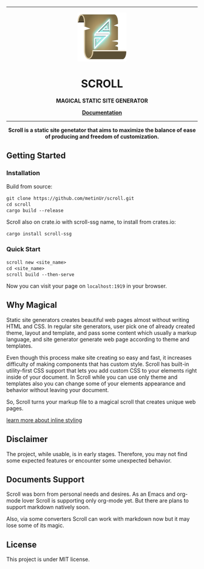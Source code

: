 
- - -
<p align="center"><img src="./scroll_logo.png" alt="Scroll" height="128" width="128"/></p>
<h1 align="center">SCROLL</h1>
<p align="center"><b>MAGICAL STATIC SITE GENERATOR</b></p>
<p align="center">
<b><a href="https://metinur.github.io/scroll-doc/">Documentation</a></b>
</p>

- - -
<p align="center"><b>Scroll is a static site genetator that aims to maximize the balance of ease of producing and freedom of customization.</b></p> 

## Getting Started
### Installation
Build from source:
```
git clone https://github.com/metinUr/scroll.git
cd scroll
cargo build --release
```

Scroll also on crate.io with scroll-ssg name, to install from crates.io:
```
cargo install scroll-ssg
```

### Quick Start
```
scroll new <site_name>
cd <site_name>
scroll build --then-serve
```
Now you can visit your page on `localhost:1919` in your browser.

## Why Magical

Static site generators creates beautiful web pages almost without writing HTML
and CSS. In regular site generators, user pick one of already created theme,
layout and template, and pass some content which usually a markup language, and
site generator generate web page according to theme and templates. 

Even though this process make site creating so easy and fast, it increases
difficulty of making components that has custom style. Scroll has built-in
utility-first CSS support that lets you add custom CSS to your elements right
inside of your document. In Scroll while you can use only theme and templates
also you can change some of your elements appearance and behavior without
leaving your document. 

So, Scroll turns your markup file to a magical scroll that creates unique web
pages. 

[learn more about inline styling](https://metinur.github.io/scroll-doc/docs/styling.html)

## Disclaimer
The project, while usable, is in early stages. Therefore, you may
not find some expected features or encounter some unexpected behavior. 

## Documents Support
Scroll was born from personal needs and desires. As an Emacs and org-mode lover
Scroll is supporting only org-mode yet. But there are plans to support markdown
natively soon.

Also, via some converters Scroll can work with markdown now but it may lose some
of its magic.

## License
This project is under MIT license.
